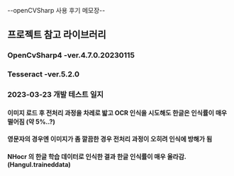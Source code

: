 
--openCVSharp 사용 후기 메모장--

## 프로젝트 참고 라이브러리

### OpenCvSharp4 -ver.4.7.0.20230115
### Tesseract -ver.5.2.0


### 2023-03-23 개발 테스트 일지
#### 이미지 로드 후 전처리 과정을 차레로 밟고 OCR 인식을 시도해도 한글은 인식률이 매우 떨어짐 (약 5%..?)
#### 영문자의 경우엔 이미지가 좀 깔끔한 경우 전처리 과정이 오히려 인식에 방해가 됨
#### NHocr 의 한글 학습 데이터로 인식한 결과 한글 인식률이 매우 올라감. (Hangul.traineddata)
